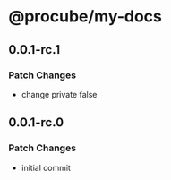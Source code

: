 # @procube/my-docs

## 0.0.1-rc.1

### Patch Changes

- change private false

## 0.0.1-rc.0

### Patch Changes

- initial commit
